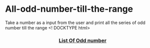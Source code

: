 # All-odd-number-till-the-range
Take a number as a input from the user and print all the series of odd number till the range
<! DOCKTYPE html>
<html>
    <head>
        <title>
            Printing All Odd number till range
        </title>
    </head>
    <body>
        <center>
            <h3>
                <u>List Of Odd number</u>
            </h3>
        </center>
        <script>
            var i;
            var number;
            number = prompt("Enter Your range of Odd number");
            confirm("Your last range number is "+number);
            document.write("Your range to print the odd number is "+ number+"<br>");
            for(i=1; i<=number; i+=2)
            {
                document.write("Your odd number in series is= "+i+"<br>");
            } 
        </script>
    </body>
</html>
